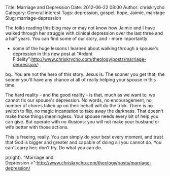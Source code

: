 Title: Marriage and Depression
Date: 2012-06-22 08:00
Author: chriskrycho
Category: General interest
Tags: depression, gospel, hope, Jaimie, marriage
Slug: marriage-depression

The folks reading this blog may or may not know how Jaimie and I have
walked through her struggle with clinical depression over the last three
and a half years. You can find some of our story, and - more importantly
- some of the huge lessons I learned about walking through a spouse's
depression in this new post at "Ardent
Fidelity":http://www.chriskrycho.com/theology/posts/marriage-depression/:

bq.. You are not the hero of this story. Jesus is. The sooner you get
that, the sooner you'll have any chance at all of really helping your
spouse in this time.

The hard reality - and the good reality - is that, much as we want to,
we cannot fix our spouse's depression. No words, no encouragement, no
number of chores taken up on their behalf will do the trick. There is no
switch to flip, no magic incantation to take away the darkness. That
doesn't make those things meaningless. Your spouse needs every bit of
help you can give. But operate with no illusions: you will not make your
husband or wife better with those actions.

This is freeing, really. You can simply do your best every moment, and
trust that God is bigger and greater and capable of doing all you cannot
do. You can't carry her; don't try. Do what you can do.

p(right). "Marriage and
Depression→":http://www.chriskrycho.com/theology/posts/marriage-depression/
